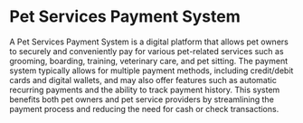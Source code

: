 # Pet Services Payment System
A Pet Services Payment System is a digital platform that allows pet owners to securely and conveniently pay for various pet-related services such as grooming, boarding, training, veterinary care, and pet sitting. The payment system typically allows for multiple payment methods, including credit/debit cards and digital wallets, and may also offer features such as automatic recurring payments and the ability to track payment history. This system benefits both pet owners and pet service providers by streamlining the payment process and reducing the need for cash or check transactions.
